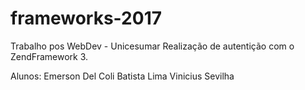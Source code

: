 # frameworks-2017
Trabalho pos WebDev - Unicesumar
Realização de autentição com o ZendFramework 3.

Alunos: Emerson Del Coli Batista Lima
        Vinicius Sevilha
